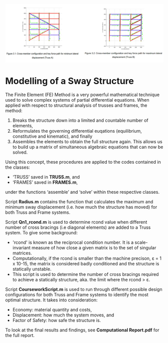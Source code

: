 ![Header](https://github.com/alicialawjy/MATLAB-sway-structure/blob/main/Screenshots/Truss_Configuration.png)

# Modelling of a Sway Structure
The Finite Element (FE) Method is a very powerful mathematical technique used to solve complex systems of partial differential equations. When applied with respect to structural analysis of trusses and frames, the method:
1. Breaks the structure down into a limited and countable number of elements, 
2. Reformulates the governing differential euqations (equilibrium, constitutive and kinematic), and finally 
3. Assembles the elements to obtain the full structure again. 
This allows us to build up a matrix of simultaneous algebraic equations that can now be solved. 

Using this concept, these procedures are applied to the codes contained in the classes: 
- ‘TRUSS’ saved in **TRUSS.m**, and 
- ‘FRAMES’ saved in **FRAMES.m**, 

under the functions ‘assemble’ and ‘solve’ within these respective classes. 

Script **Radius.m** contains the function that calculates the maximum and minimum sway displacement (i.e. how much the structure has moved) for both Truss and Frame systems.

Script **Qn1_rcond.m** is used to determine rcond value when different number of cross bracings (i.e diagonal elements) are added to a Truss system. To give some background:
- 'rcond' is known as the reciprocal condition number. It is a scale-invariant measure of how close a given matrix is to the set of singular matrices. 
- Computationally, if the rcond is smaller than the machine precison, ε = 1 x 10-15, the matrix is considered badly conditioned and the structure is statically unstable.
- This script is used to determine the number of cross bracings required to achieve a statically structure, aka. the limit where the rcond > ε.

Script **CourseworkScript.m** is used to run through different possible design configurations for both Truss and Frame systems to identify the most optimal structure. It takes into consideration:
- Economy: material quantity and costs,
- Displacement: how much the system moves, and
- Factor of Safety: how safe the structure is.

To look at the final results and findings, see **Computational Report.pdf** for the full report.
